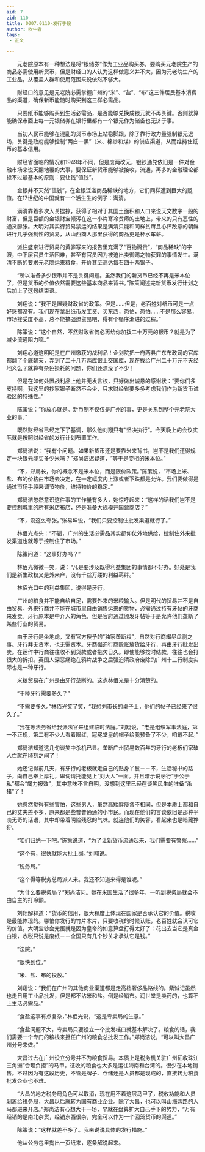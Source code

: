 ```yaml
---
aid: 7
zid: 110
title: 0007.0110-发行手段
author: 吹牛者
tags: 
 - 正文

---
```




　　元老院原本有一种想法是将“银储券”作为工业品购买券，要购买元老院生产的商品必需使用新货币，但是财经口的人认为这样做意义并不大，因为元老院生产的工业品，从覆盖人群和使用范围来说依然不够大。

　　财经口的意见是元老院必需掌握广州的“米”、“盐”、“布”这三件居民基本消费品的渠道，确保新币能随时购买到这三样必需品。

　　只要纸币能够购买到生活必需品，是否能够兑换成银元就不再关键。否则就算能确保市面上每一元银储券在银行里都有一个银元作为储备也无济于事。

　　当初人民币能够在混乱的货币市场上站稳脚跟，除了靠行政力量强制银元退场，关键是政府能够控制“两白一黑”（米、棉纱和煤）的供应渠道，从而维持住纸币的基本信用。

　　财经省面临的情况和1949年不同，但是废两改元，银钞通兑依旧是一件对金融市场来说天翻地覆的大事，要保证新货币能够被接收，流通，再多的金融理论都抵不过最基本的原则：要让钱“值钱”。

　　金银并不天然“值钱”，在金银泛滥商品稀缺的地方，它们同样遭到巨大的贬值。在17世纪的中国就有一个活生生的例子：满清。

　　满清靠着多次入关掳掠，获得了相对于其国土面积和人口来说天文数字一般的财富，但是巨额的金银财宝倾泻在这一小片寒冷贫瘠的土地上，带来的只有恶性的通货膨胀。大明对其实行贸易禁运的结果是满清只能和同样贫瘠且心怀敌意的朝鲜进行几乎强制性的贸易，从山西商人那里获得的商品更是杯水车薪。

　　派往盛京进行贸易的黄骅写来的报告里充满了“百物腾贵”，“商品稀缺”的字眼，中下层官员生活困难，甚至有官员因为被迫出卖御赐之物获罪的事情发生。满清不断的要求元老院运来粮食，开价甚至高达每石四十两银子。

　　“所以准备多少银币并不是关键问题。虽然我们的新货币已经不再是米本位了，但是货币的价值依然需要这些基本商品来背书。”陈策阐述完新货币发行计划之后加上了这句结束语。

　　刘翔说：“我不是置疑财政省的政策。但是……但是，老百姓对纸币可是一点好感都没有。我们现在拿出纸币发工资、买东西，恐怕，恐怕……不是那么容易，市场接受度不高，总不能搞强迫贸易吧，得有个循序渐进的过程。”

　　陈策说：“这个自然，不然财政省何必再给你加拨二十万元的银币？就是为了减少流通阻力嘛。”

　　刘翔心道这明明是在广州缴获的战利品！企划院把一府两县广东布政司的官库都翻了个底朝天，弄到了二十几万两库银上交国库，现在拨给广州二十万元不天经地义么？就算有杂色损耗的问题，你们还漂没了不少！

　　但是在如何处置战利品上他并无发言权，只好做出诚恳的感谢状：“要你们多支持啊。我这里的抄家银子断然不会少，只求财经省要多多考虑我们作为新货币试验区的特殊性。”

　　陈策说：“你放心就是。新币制不仅仅是广州的事，更是关系到整个元老院大业的事。”

　　既然财经省已经定下了基调，那么他刘翔只有“坚决执行”。今天晚上的会议实际就是按照财经省的发行计划布置工作。

　　郑尚洁说：“我有个问题。如果新货币还是要靠米来背书，岂不是我们还得规定一块银元能买多少米吗？”郑尚洁迟疑道，“等于是变相的米本位。”

　　“不，郑局长，你的概念不是米本位，而是限价政策。”陈策说，“市场上米、盐、布的价格由市场去决定，在一定幅度内上涨或者下跌都是允许。我们要做得是通过市场手段来调节物价，维持物价的稳定。”

　　郑尚洁忽然意识这件事的工作量有多大，她惊呼起来：“这样的话我们岂不是要控制城里的所有米店布店，还是准备大规模开国营商店？”

　　“不，没这么夸张。”张易坤说，“我们只要控制住批发渠道就行了。”

　　林佰光点头：“不错，广州的生活必需品其实都仰仗外地供给，控制住外来批发渠道也就等于控制住了市场。”

　　陈策问道：“这事好办吗？”

　　林佰光微微一笑，说：“凡是要涉及既得利益集团的事情都不好办。好处是我们是新生政权又是外来户，没有千丝万缕的利益羁绊。”

　　林佰光口中的利益集团，说得是牙行。

　　广州的粮食并不能自给自足，需要外来的米粮输入。但是明代的贸易并不是自由贸易。外来行商并不能在城市里自由销售运来的货物，必需通过持有牙帖的牙商来发卖。牙行原本是中介人的角色，但是官府通过颁发牙帖等于是允许他们垄断了某些行业的贸易。

　　由于牙行是坐地虎，又有官方授予的“独家垄断权”，自然对行商竭尽盘剥之事。牙行并无资本，也无需资本。牙商强迫行商赊账放货给牙行，再由牙行批发出卖。在运作中行商往往收不到货款或者拖欠日久。即使能够按时结款，往往也会打很大的折扣。英国人深恶痛绝在鸦片战争之后强迫清政府废除的广州十三行制度实际也是一种牙行。

　　米粮贸易在广州是由牙行垄断的。这点林佰光是十分清楚的。

　　“干掉牙行需要多久？”

　　“不需要多久。”林佰光笑了笑，“我想刘市长的桌子上，他们的帖子已经来了很久了。”

　　“我在等法务省给我派法官来组建临时法庭。”刘翔说，“老是组织军事法庭，第一不正规，第二有不少人看着眼红，冠冕堂皇的帽子给我预备了不少，咱戴不起。”

　　郑尚洁知道这几句谈笑中杀机已显。垄断广州贸易数百年的牙行的老板们家破人亡就在顷刻之间了！

　　她还记得前几天，有牙行的老板就走自己的贴身丫鬟－－不，生活秘书的路子，向自己奉上厚礼，卑词请托能见上“刘大人”一面。并且暗示说牙行“于公于私”都会“竭力报效”，其中意味不言自明。没想到这里已经在谈笑风生的准备“杀猪”了！

　　她忽然觉得有些害怕，这些男人，虽然高矮胖瘦各不相同，但是本质上都和自己的丈夫差不多，原来都是些普普通通的小市民。而现在他们的言谈依旧是那种平淡无奇的话语，其中却带着阴险残忍的气味。就连他们的笑容，看起来也是暗藏狰狞。

　　“咱们归纳一下吧。”陈策说道，“为了让新货币流通起来，我们需要有警察……”

　　“这个有，很快就能大批上岗。”刘翔说。

　　“税务局。”

　　“这个得等税务总局派人来。我还不知道来得是谁呢。”

　　“为什么要税务局？”郑尚洁问。她在米国生活了很多年，一听到税务局就会不由自主的打冷颤。

　　刘翔解释道：“货币的信用，很大程度上体现在国家是否承认它的价值。税收是最能体现的。哪怕你发行的竹片木片，只要收税的时候认账，老百姓就会认可它的价值。大明宝钞会完蛋就是因为皇帝的如意算盘打得太好了：花出去当它是真金白银，收税只说是废纸－－全国只有几个钞关才承认它是钱。”

　　“法院。”

　　“很快到位。”

　　“米、盐、布的投放。”

　　刘翔说：“我们在广州的其他商业渠道都是走高档奢侈品路线的。紫诚记虽然也走日用工业品批发，但是都不沾米和盐。倒是经销布。润世堂是卖药的，也算不上生活必需品。”

　　“食盐这事有点复杂，”林佰光说，“这是专卖局的生意。”

　　“食盐问题不大，专卖局只要设立一个批发档口就基本解决了。粮食的话，我们需要一个专门的粮栈来担任广州的粮食总批发工作。”郑尚洁说，“可以叫大昌广州分号来做。”

　　大昌过去在广州设立分号并不为粮食贸易。本质上是税务机关驻广州征收珠江三角洲“合理负担”的马甲。征收的粮食也大多是运往海南和台湾的。很少在本地销售。不过因为有这段历史，不管是牌子、仓储还是人员都是现成的，直接转为粮食批发企业也不难。

　　“大昌的地方税务局角色可以取消，现在用不着这层马甲了，税收功能和人员剥离给税务局，大昌以后就转为国有商业企业。除了大昌，也可以叫山海两路的人马都进来开店。”郑尚洁有心想大干一场，早就在盘算扩大自己手下的势力，“万有经销的是南北杂货，经销东西很杂，完全可以作为一个回笼货币的渠道。”

　　陈策说：“这样就差不多了。我来说说具体的发行措施。”

　　他从公务包里掏出一页纸来，逐条解说起来。


